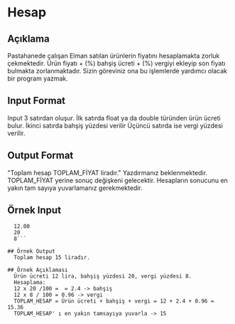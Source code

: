 # Hesap 

## Açıklama 
  Pastahanede çalışan Elman satılan ürünlerin fiyatını hesaplamakta zorluk çekmektedir. Ürün fiyatı +  (%) bahşiş ücreti + (%) vergiyi ekleyip son fiyatı bulmakta zorlanmaktadır. Sizin göreviniz ona bu işlemlerde yardımcı olacak bir program yazmak. 

## Input Format 
  Input 3 satırdan oluşur. 
İlk satırda float ya da double türünden ürün ücreti bulur. 
İkinci satırda bahşiş yüzdesi verilir 
Üçüncü satırda ise vergi yüzdesi verilir. 

## Output Format 
  "Toplam hesap TOPLAM_FİYAT liradır." Yazdırmanız beklenmektedir. TOPLAM_FİYAT yerine sonuç değişkeni gelecektir. Hesapların sonucunu en yakın tam sayıya yuvarlamanız gerekmektedir.

## Örnek Input 
````
  12.00 
  20 
  8```

## Örnek Output 
  Toplam hesap 15 liradır. 
  
## Örnek Açıklaması 
  Ürün ücreti 12 lira, bahşiş yüzdesi 20, vergi yüzdesi 8. 
  Hesaplama: 
  12 x 20 /100 =  = 2.4 -> bahşiş 
  12 x 8 / 100 = 0.96 -> vergi 
  TOPLAM_HESAP = Ürün ücreti + bahşiş + vergi = 12 + 2.4 + 0.96 = 15.36 
  TOPLAM_HESAP' ı en yakın tamsayıya yuvarla -> 15 
